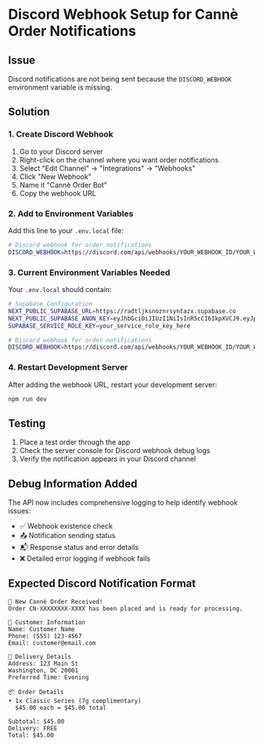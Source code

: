 # Discord Webhook Setup for Cannè Order Notifications

## Issue
Discord notifications are not being sent because the `DISCORD_WEBHOOK` environment variable is missing.

## Solution

### 1. Create Discord Webhook
1. Go to your Discord server
2. Right-click on the channel where you want order notifications
3. Select "Edit Channel" → "Integrations" → "Webhooks"
4. Click "New Webhook"
5. Name it "Cannè Order Bot"
6. Copy the webhook URL

### 2. Add to Environment Variables
Add this line to your `.env.local` file:

```bash
# Discord webhook for order notifications
DISCORD_WEBHOOK=https://discord.com/api/webhooks/YOUR_WEBHOOK_ID/YOUR_WEBHOOK_TOKEN
```

### 3. Current Environment Variables Needed
Your `.env.local` should contain:

```bash
# Supabase Configuration
NEXT_PUBLIC_SUPABASE_URL=https://radtljksnoznrsyntazx.supabase.co
NEXT_PUBLIC_SUPABASE_ANON_KEY=eyJhbGciOiJIUzI1NiIsInR5cCI6IkpXVCJ9.eyJpc3MiOiJzdXBhYmFzZSIsInJlZiI6InJhZHRsamtzbm96bnJzeW50YXp4Iiwicm9sZSI6ImFub24iLCJpYXQiOjE3NTI3MTMzNjIsImV4cCI6MjA2ODI4OTM2Mn0.6-vJou7LmXIwHv4l9qJp-ZKdf9gH4iWkouseg8E1TW0
SUPABASE_SERVICE_ROLE_KEY=your_service_role_key_here

# Discord webhook for order notifications
DISCORD_WEBHOOK=https://discord.com/api/webhooks/YOUR_WEBHOOK_ID/YOUR_WEBHOOK_TOKEN
```

### 4. Restart Development Server
After adding the webhook URL, restart your development server:
```bash
npm run dev
```

## Testing
1. Place a test order through the app
2. Check the server console for Discord webhook debug logs
3. Verify the notification appears in your Discord channel

## Debug Information Added
The API now includes comprehensive logging to help identify webhook issues:
- ✅ Webhook existence check
- 📤 Notification sending status  
- 📬 Response status and error details
- ❌ Detailed error logging if webhook fails

## Expected Discord Notification Format
```
🌿 New Cannè Order Received!
Order CN-XXXXXXXX-XXXX has been placed and is ready for processing.

👤 Customer Information
Name: Customer Name
Phone: (555) 123-4567
Email: customer@email.com

📍 Delivery Details
Address: 123 Main St
Washington, DC 20001
Preferred Time: Evening

📦 Order Details
• 1x Classic Series (7g complimentary)
  $45.00 each = $45.00 total

Subtotal: $45.00
Delivery: FREE
Total: $45.00
```
